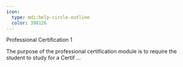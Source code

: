 ```yaml
---
icon:
  type: mdi:help-circle-outline
  color: 398126
---
```


Professional Certification 1

The purpose of the professional certification module is to require the student to study for a Certif ... 
